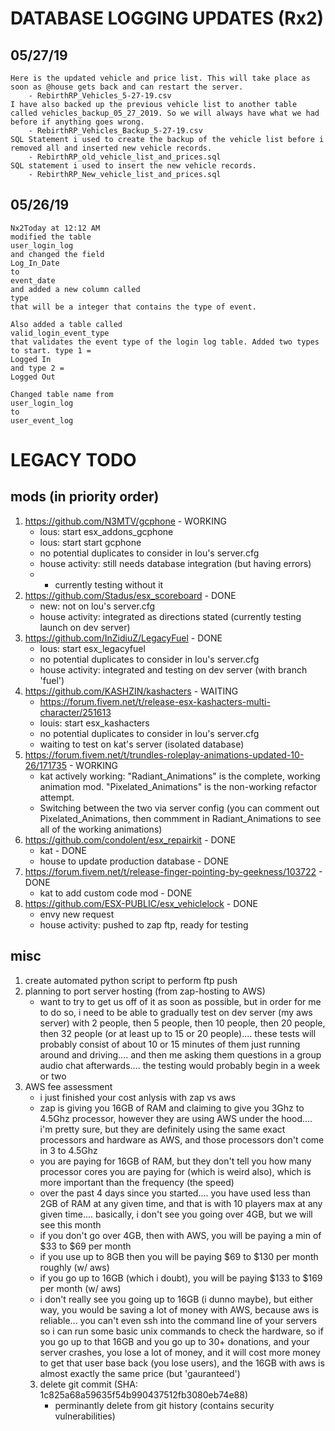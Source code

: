 # DATABASE LOGGING UPDATES (Rx2)

## 05/27/19
    Here is the updated vehicle and price list. This will take place as soon as @house gets back and can restart the server. 
        - RebirthRP_Vehicles_5-27-19.csv
    I have also backed up the previous vehicle list to another table called vehicles_backup_05_27_2019. So we will always have what we had before if anything goes wrong.
        - RebirthRP_Vehicles_Backup_5-27-19.csv
    SQL Statement i used to create the backup of the vehicle list before i removed all and inserted new vehicle records.
        - RebirthRP_old_vehicle_list_and_prices.sql
    SQL statement i used to insert the new vehicle records.
        - RebirthRP_New_vehicle_list_and_prices.sql

## 05/26/19
    Nx2Today at 12:12 AM
    modified the table 
    user_login_log
    and changed the field 
    Log_In_Date
    to 
    event_date
    and added a new column called 
    type
    that will be a integer that contains the type of event. 

    Also added a table called 
    valid_login_event_type
    that validates the event type of the login log table. Added two types to start. type 1 = 
    Logged In
    and type 2 = 
    Logged Out
    
    Changed table name from 
    user_login_log
    to 
    user_event_log


# LEGACY TODO

## mods (in priority order)
1) https://github.com/N3MTV/gcphone - WORKING
    - lous: start esx_addons_gcphone
    - lous: start start gcphone
    - no potential duplicates to consider in lou's server.cfg
    - house activity: still needs database integration (but having errors)
    - - currently testing without it
2) https://github.com/Stadus/esx_scoreboard - DONE
    - new: not on lou's server.cfg
    - house activity: integrated as directions stated (currently testing launch on dev server)
3) https://github.com/InZidiuZ/LegacyFuel - DONE
    - lous: start esx_legacyfuel
    - no potential duplicates to consider in lou's server.cfg
    - house activity: integrated and testing on dev server (with branch 'fuel')
4) https://github.com/KASHZIN/kashacters - WAITING
    - https://forum.fivem.net/t/release-esx-kashacters-multi-character/251613
    - louis: start esx_kashacters
    - no potential duplicates to consider in lou's server.cfg
    - waiting to test on kat's server (isolated database)
5) https://forum.fivem.net/t/trundles-roleplay-animations-updated-10-26/171735 - WORKING
    - kat actively working: "Radiant_Animations" is the complete, working animation mod. "Pixelated_Animations" is the non-working refactor attempt. 
	- Switching between the two via server config (you can comment out Pixelated_Animations, then commment in Radiant_Animations to see all of the working animations)
6) https://github.com/condolent/esx_repairkit - DONE
    - kat - DONE
    - house to update production database - DONE
7) https://forum.fivem.net/t/release-finger-pointing-by-geekness/103722 - DONE
    - kat to add custom code mod - DONE
8) https://github.com/ESX-PUBLIC/esx_vehiclelock - DONE
    - envy new request
    - house activity: pushed to zap ftp, ready for testing

    

## misc
1) create automated python script to perform ftp push
2) planning to port server hosting (from zap-hosting to AWS)
    - want to try to get us off of it as soon as possible, but in order for me to do so, i need to be able to gradually test on dev server (my aws server) with 2 people, then 5 people, then 10 people, then 20 people, then 32 people (or at least up to 15 or 20 people).... these tests will probably consist of about 10 or 15 minutes of them just running around and driving.... and then me asking them questions in a group audio chat afterwards.... the testing would probably begin in a week or two
3) AWS fee assessment
    - i just finished your cost anlysis with zap vs aws
    - zap is giving you 16GB of RAM and claiming to give you 3Ghz to 4.5Ghz processor, however they are using AWS under the hood.... i'm pretty sure, but they are definitely using the same exact processors and hardware as AWS, and those processors don't come in 3 to 4.5Ghz
    - you are paying for 16GB of RAM, but they don't tell you how many processor cores you are paying for (which is weird also), which is more important than the frequency (the speed)
    - over the past 4 days since you started.... you have used less than 2GB of RAM at any given time, and that is with 10 players max at any given time.... basically, i don't see you going over 4GB, but we will see this month
    - if you don't go over 4GB, then with AWS, you will be paying a min of $33 to $69 per month
    - if you use up to 8GB then you will be paying $69 to $130 per month roughly (w/ aws)
    - if you go up to 16GB (which i doubt), you will be paying $133 to $169 per month (w/ aws)
    - i don't really see you going up to 16GB (i dunno maybe), but either way, you would be saving a lot of money with AWS, because aws is reliable... you can't even ssh into the command line of your servers so i can run some basic unix commands to check the hardware, so if you go up to that 16GB and you go up to 30+ donations, and your server crashes, you lose a lot of money, and it will cost more money to get that user base back (you lose users), and the 16GB with aws is almost exactly the same price (but 'gauranteed')
    3) delete git commit (SHA: 1c825a68a59635f54b990437512fb3080eb74e88) 
        - perminantly delete from git history (contains security vulnerabilities) 
